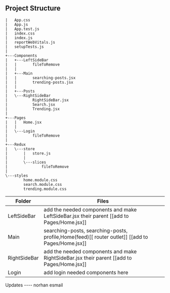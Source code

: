 ## Project Structure   
```
|   App.css
|   App.js
|   App.test.js
|   index.css
|   index.js
|   reportWebVitals.js
|   setupTests.js
|   
+---Components
|   +---LeftSideBar
|   |       fileToRemove
|   |       
|   +---Main
|   |       searching-posts.jsx
|   |       trending-posts.jsx
|   |       
|   +---Posts
|   \---RightSideBar
|           RightSideBar.jsx
|           Search.jsx
|           Trending.jsx
|           
+---Pages
|   |   Home.jsx
|   |   
|   \---Login
|           fileToRemove
|           
+---Redux
|   \---store
|       |   store.js
|       |   
|       \---slices
|               fileToRemove
|               
\---styles
        home.module.css
        search.module.css
        trending.module.css
```
| Folder | Files |
| ------ | ------ |
| LeftSideBar | add the needed components and make  LeftSideBar.jsx their parent [[add to Pages/Home.jsx]]|
| Main| searching-posts, searching-posts, profile,Home(feed)[[ router outlet]] [[add to Pages/Home.jsx]]|
| RightSideBar| add the needed components and make  RightSideBar.jsx their parent [[add to Pages/Home.jsx]]|
|Login| add login needed components here|

Updates
---- norhan esmail